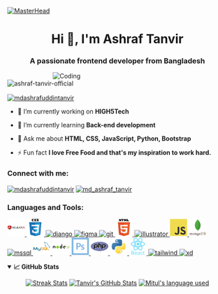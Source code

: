 [![MasterHead](https://miro.medium.com/max/1400/0*0O5n9x6pzlJ5qLkC.gif)](https://ashraf-tanvir-official.io)
<h1 align="center">Hi 👋, I'm Ashraf Tanvir</h1>
<h3 align="center">A passionate frontend developer from Bangladesh</h3>
<img align="right" alt="Coding" width="400" src="https://dev-to-uploads.s3.amazonaws.com/i/2zs4hb7x23zv5cgiro7z.gif">
<p align="left"> <img src="https://komarev.com/ghpvc/?username=ashraf-tanvir-official&label=Profile%20views&color=0e75b6&style=flat" alt="ashraf-tanvir-official" /> </p>

<p align="left"><a href="https://www.linkedin.com/in/mdashrafuddintanvir/" target="blank"><img align="center" src="https://raw.githubusercontent.com/rahuldkjain/github-profile-readme-generator/master/src/images/icons/Social/linked-in-alt.svg" alt="mdashrafuddintanvir" height="30" width="40" /></a> </p>

- 🔭 I’m currently working on **HIGH5Tech**

- 🌱 I’m currently learning **Back-end development**

- 💬 Ask me about **HTML, CSS, JavaScript, Python, Bootstrap**

- ⚡ Fun fact **I love Free Food and that's my inspiration to work hard.**

<h3 align="left">Connect with me:</h3>
<p align="left">
<a href="https://www.linkedin.com/in/mdashrafuddintanvir/" target="blank"><img align="center" src="https://raw.githubusercontent.com/rahuldkjain/github-profile-readme-generator/master/src/images/icons/Social/linked-in-alt.svg" alt="mdashrafuddintanvir" height="30" width="40" /></a>
<a href="https://www.instagram.com/md_ashraf_tanvir/" target="blank"><img align="center" src="https://raw.githubusercontent.com/rahuldkjain/github-profile-readme-generator/master/src/images/icons/Social/instagram.svg" alt="md_ashraf_tanvir" height="30" width="40" /></a>
</p>

<h3 align="left">Languages and Tools:</h3>
<p align="left"> <a href="https://angular.io" target="_blank" rel="noreferrer"> <img src="https://raw.githubusercontent.com/devicons/devicon/master/icons/angularjs/angularjs-original-wordmark.svg" alt="angularjs" width="40" height="40"/> </a> <a href="https://www.w3schools.com/css/" target="_blank" rel="noreferrer"> <img src="https://raw.githubusercontent.com/devicons/devicon/master/icons/css3/css3-original-wordmark.svg" alt="css3" width="40" height="40"/> </a> <a href="https://www.djangoproject.com/" target="_blank" rel="noreferrer"> <img src="https://cdn.worldvectorlogo.com/logos/django.svg" alt="django" width="40" height="40"/> </a> <a href="https://www.figma.com/" target="_blank" rel="noreferrer"> <img src="https://www.vectorlogo.zone/logos/figma/figma-icon.svg" alt="figma" width="40" height="40"/> </a> <a href="https://git-scm.com/" target="_blank" rel="noreferrer"> <img src="https://www.vectorlogo.zone/logos/git-scm/git-scm-icon.svg" alt="git" width="40" height="40"/> </a> <a href="https://www.w3.org/html/" target="_blank" rel="noreferrer"> <img src="https://raw.githubusercontent.com/devicons/devicon/master/icons/html5/html5-original-wordmark.svg" alt="html5" width="40" height="40"/> </a> <a href="https://www.adobe.com/in/products/illustrator.html" target="_blank" rel="noreferrer"> <img src="https://www.vectorlogo.zone/logos/adobe_illustrator/adobe_illustrator-icon.svg" alt="illustrator" width="40" height="40"/> </a> <a href="https://developer.mozilla.org/en-US/docs/Web/JavaScript" target="_blank" rel="noreferrer"> <img src="https://raw.githubusercontent.com/devicons/devicon/master/icons/javascript/javascript-original.svg" alt="javascript" width="40" height="40"/> </a> <a href="https://www.mongodb.com/" target="_blank" rel="noreferrer"> <img src="https://raw.githubusercontent.com/devicons/devicon/master/icons/mongodb/mongodb-original-wordmark.svg" alt="mongodb" width="40" height="40"/> </a> <a href="https://www.microsoft.com/en-us/sql-server" target="_blank" rel="noreferrer"> <img src="https://www.svgrepo.com/show/303229/microsoft-sql-server-logo.svg" alt="mssql" width="40" height="40"/> </a> <a href="https://www.mysql.com/" target="_blank" rel="noreferrer"> <img src="https://raw.githubusercontent.com/devicons/devicon/master/icons/mysql/mysql-original-wordmark.svg" alt="mysql" width="40" height="40"/> </a> <a href="https://nodejs.org" target="_blank" rel="noreferrer"> <img src="https://raw.githubusercontent.com/devicons/devicon/master/icons/nodejs/nodejs-original-wordmark.svg" alt="nodejs" width="40" height="40"/> </a> <a href="https://www.photoshop.com/en" target="_blank" rel="noreferrer"> <img src="https://raw.githubusercontent.com/devicons/devicon/master/icons/photoshop/photoshop-line.svg" alt="photoshop" width="40" height="40"/> </a> <a href="https://www.php.net" target="_blank" rel="noreferrer"> <img src="https://raw.githubusercontent.com/devicons/devicon/master/icons/php/php-original.svg" alt="php" width="40" height="40"/> </a> <a href="https://www.python.org" target="_blank" rel="noreferrer"> <img src="https://raw.githubusercontent.com/devicons/devicon/master/icons/python/python-original.svg" alt="python" width="40" height="40"/> </a> <a href="https://reactjs.org/" target="_blank" rel="noreferrer"> <img src="https://raw.githubusercontent.com/devicons/devicon/master/icons/react/react-original-wordmark.svg" alt="react" width="40" height="40"/> </a> <a href="https://tailwindcss.com/" target="_blank" rel="noreferrer"> <img src="https://www.vectorlogo.zone/logos/tailwindcss/tailwindcss-icon.svg" alt="tailwind" width="40" height="40"/> </a> <a href="https://www.adobe.com/products/xd.html" target="_blank" rel="noreferrer"> <img src="https://cdn.worldvectorlogo.com/logos/adobe-xd.svg" alt="xd" width="40" height="40"/> </a> </p>



<details open="">
  <summary><b>📈 GitHub Stats</b></summary>
  <p align="center">
    <a href="https://github.com/MDASHRAFTANVIR/MDASHRAFTANVIR"><img alt="Streak Stats" src="https://github-readme-streak-stats.herokuapp.com/?user=MDASHRAFTANVIR&theme=highcontrast"/></a>
    <a href="https://github.com/MDASHRAFTANVIR/MDASHRAFTANVIR"><img alt="Tanvir's GitHub Stats" src="https://github-readme-stats.vercel.app/api?username=MDASHRAFTANVIR&show_icons=true&theme=merko" width=55%/></a>
    <a href="https://github.com/MDASHRAFTANVIR/MDASHRAFTANVIR"><img alt="Mitul's language used" src="https://github-readme-stats.vercel.app/api/top-langs/?username=MDASHRAFTANVIR&layout=compact&langs_count=8&theme=gruvbox" width=40%/></a>
  
</details>
